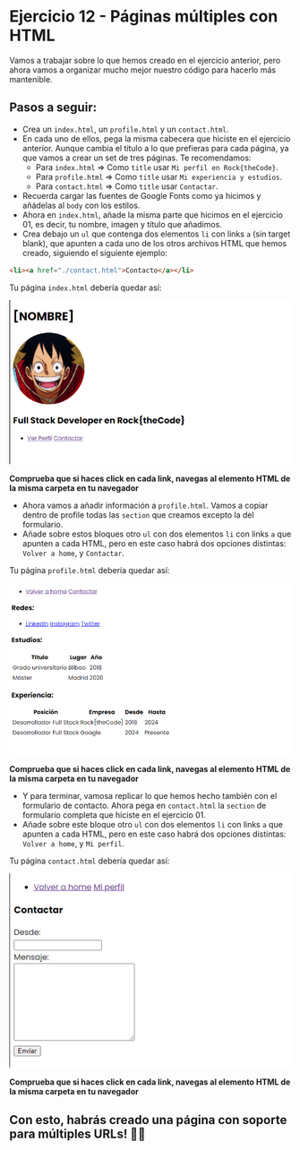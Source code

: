 # Ejercicio 12 - Páginas múltiples con HTML

Vamos a trabajar sobre lo que hemos creado en el ejercicio anterior, pero ahora vamos a organizar mucho mejor nuestro código para hacerlo más mantenible.

## Pasos a seguir:

- Crea un `index.html`, un `profile.html` y un `contact.html`.
- En cada uno de ellos, pega la misma cabecera que hiciste en el ejercicio anterior. Aunque cambia el título a lo que prefieras para cada página, ya que vamos a crear un set de tres páginas. Te recomendamos:
  - Para `index.html` => Como `title` usar `Mi perfil en Rock{theCode}`.
  - Para `profile.html` => Como `title` usar `Mi experiencia y estudios`.
  - Para `contact.html` => Como `title` usar `Contactar`.
- Recuerda cargar las fuentes de Google Fonts como ya hicimos y añádelas al `body` con los estilos.
- Ahora en `index.html`, añade la misma parte que hicimos en el ejercicio 01, es decir, tu nombre, imagen y título que añadimos.
- Crea debajo un `ul` que contenga dos elementos `li` con links `a` (sin target blank), que apunten a cada uno de los otros archivos HTML que hemos creado, siguiendo el siguiente ejemplo:

```html
<li><a href="./contact.html">Contacto</a></li>
```

Tu página `index.html` debería quedar así:

<img src="../../../../README/01-index-page.png">

**Comprueba que si haces click en cada link, navegas al elemento HTML de la misma carpeta en tu navegador**

- Ahora vamos a añadir información a `profile.html`. Vamos a copiar dentro de profile todas las `section` que creamos excepto la del formulario.
- Añade sobre estos bloques otro `ul` con dos elementos `li` con links `a` que apunten a cada HTML, pero en este caso habrá dos opciones distintas: `Volver a home`, y `Contactar`.

Tu página `profile.html` debería quedar así:

<img src="../../../../README/02-profile-page.png">

**Comprueba que si haces click en cada link, navegas al elemento HTML de la misma carpeta en tu navegador**

- Y para terminar, vamosa replicar lo que hemos hecho también con el formulario de contacto. Ahora pega en `contact.html` la `section` de formulario completa que hiciste en el ejercicio 01.
- Añade sobre este bloque otro `ul` con dos elementos `li` con links `a` que apunten a cada HTML, pero en este caso habrá dos opciones distintas: `Volver a home`, y `Mi perfil`.

Tu página `contact.html` debería quedar así:

<img src="../../../../README/03-contact-page.png">

**Comprueba que si haces click en cada link, navegas al elemento HTML de la misma carpeta en tu navegador**

## Con esto, habrás creado una página con soporte para múltiples URLs! 🧙‍♂️

